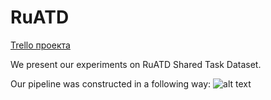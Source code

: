 # RuATD
[Trello проекта](https://trello.com/invite/b/seH8Teau/ada24d62b1965863a77963227a96de55/ruatd)

We present our experiments on RuATD Shared Task Dataset.

Our pipeline was constructed in a following way:
![alt text](https://github.com/EkaterinaVoloshina/RuATD/img/pipeline.jpg "Pipeline")




